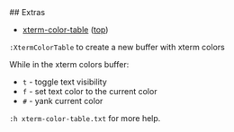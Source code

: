 
<a name=extras>
## Extras

*   <a name=xterm-color-table>[xterm-color-table](https://github.com/guns/xterm-color-table.vim) ([top](#top))

`:XtermColorTable` to create a new buffer with xterm colors

While in the xterm colors buffer:

* `t` - toggle text visibility
* `f` - set text color to the current color
* `#` - yank current color

`:h xterm-color-table.txt` for more help.
